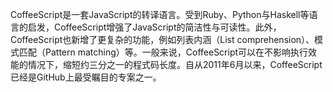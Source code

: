 CoffeeScript是一套JavaScript的转译语言。受到Ruby、Python与Haskell等语言的启发，CoffeeScript增强了JavaScript的简洁性与可读性。此外，CoffeeScript也新增了更复杂的功能，例如列表内涵（List comprehension）、模式匹配（Pattern matching）等。一般来说，CoffeeScript可以在不影响执行效能的情况下，缩短约三分之一的程式码长度。自从2011年6月以来，CoffeeScript已经是GitHub上最受瞩目的专案之一。
